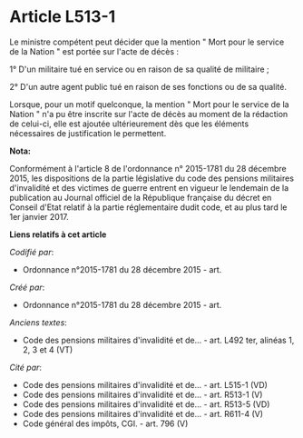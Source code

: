 # Article L513-1

Le ministre compétent peut décider que la mention " Mort pour le service de la Nation " est portée sur l'acte de décès :

1° D'un militaire tué en service ou en raison de sa qualité de militaire ;

2° D'un autre agent public tué en raison de ses fonctions ou de sa qualité.

Lorsque, pour un motif quelconque, la mention " Mort pour le service de la Nation " n'a pu être inscrite sur l'acte de décès
au moment de la rédaction de celui-ci, elle est ajoutée ultérieurement dès que les éléments nécessaires de justification le
permettent.

**Nota:**

Conformément à l'article 8 de l'ordonnance n° 2015-1781 du 28 décembre 2015, les dispositions de la partie législative du
code des pensions militaires d'invalidité et des victimes de guerre entrent en vigueur le lendemain de la publication au
Journal officiel de la République française du décret en Conseil d'Etat relatif à la partie réglementaire dudit code, et au
plus tard le 1er janvier 2017.

**Liens relatifs à cet article**

_Codifié par_:

  - Ordonnance n°2015-1781 du 28 décembre 2015 - art.

_Créé par_:

  - Ordonnance n°2015-1781 du 28 décembre 2015 - art.

_Anciens textes_:

  - Code des pensions militaires d'invalidité et de... - art. L492 ter, alinéas 1, 2, 3 et 4  (VT)

_Cité par_:

  - Code des pensions militaires d'invalidité et de... - art. L515-1 (VD)
  - Code des pensions militaires d'invalidité et de... - art. R513-1 (V)
  - Code des pensions militaires d'invalidité et de... - art. R513-5 (VD)
  - Code des pensions militaires d'invalidité et de... - art. R611-4 (V)
  - Code général des impôts, CGI. - art. 796 (V)
